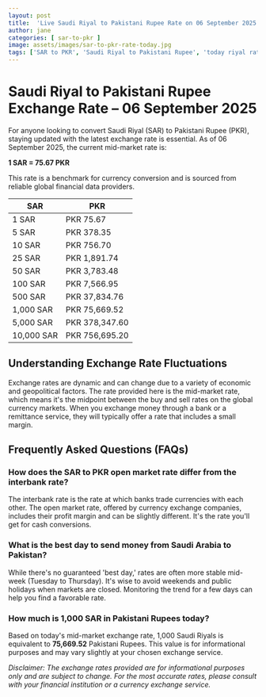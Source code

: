 ```yaml
---
layout: post
title:  'Live Saudi Riyal to Pakistani Rupee Rate on 06 September 2025'
author: jane
categories: [ sar-to-pkr ]
image: assets/images/sar-to-pkr-rate-today.jpg
tags: ['SAR to PKR', 'Saudi Riyal to Pakistani Rupee', 'today riyal rate in pakistan', 'saudi riyal rate', 'open market riyal rate']
---
```


# Saudi Riyal to Pakistani Rupee Exchange Rate – 06 September 2025

For anyone looking to convert Saudi Riyal (SAR) to Pakistani Rupee (PKR), staying updated with the latest exchange rate is essential. As of 06 September 2025, the current mid-market rate is:

**1 SAR = 75.67 PKR**

This rate is a benchmark for currency conversion and is sourced from reliable global financial data providers.

| SAR | PKR |
| --- | --- |
| 1 SAR | PKR 75.67 |
| 5 SAR | PKR 378.35 |
| 10 SAR | PKR 756.70 |
| 25 SAR | PKR 1,891.74 |
| 50 SAR | PKR 3,783.48 |
| 100 SAR | PKR 7,566.95 |
| 500 SAR | PKR 37,834.76 |
| 1,000 SAR | PKR 75,669.52 |
| 5,000 SAR | PKR 378,347.60 |
| 10,000 SAR | PKR 756,695.20 |


## Understanding Exchange Rate Fluctuations

Exchange rates are dynamic and can change due to a variety of economic and geopolitical factors. The rate provided here is the mid-market rate, which means it's the midpoint between the buy and sell rates on the global currency markets. When you exchange money through a bank or a remittance service, they will typically offer a rate that includes a small margin.

## Frequently Asked Questions (FAQs)

### How does the SAR to PKR open market rate differ from the interbank rate?

The interbank rate is the rate at which banks trade currencies with each other. The open market rate, offered by currency exchange companies, includes their profit margin and can be slightly different. It's the rate you'll get for cash conversions.

### What is the best day to send money from Saudi Arabia to Pakistan?

While there's no guaranteed 'best day,' rates are often more stable mid-week (Tuesday to Thursday). It's wise to avoid weekends and public holidays when markets are closed. Monitoring the trend for a few days can help you find a favorable rate.

### How much is 1,000 SAR in Pakistani Rupees today?

Based on today's mid-market exchange rate, 1,000 Saudi Riyals is equivalent to **75,669.52** Pakistani Rupees. This value is for informational purposes and may vary slightly at your chosen exchange service.



*Disclaimer: The exchange rates provided are for informational purposes only and are subject to change. For the most accurate rates, please consult with your financial institution or a currency exchange service.*

